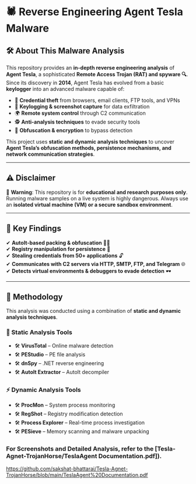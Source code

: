 # 🕷️ Reverse Engineering Agent Tesla Malware  

## 🛠️ About This Malware Analysis  
This repository provides an **in-depth reverse engineering analysis** of **Agent Tesla**, a sophisticated **Remote Access Trojan (RAT) and spyware 🔍**. Since its discovery in **2014**, Agent Tesla has evolved from a basic **keylogger** into an advanced malware capable of:  

- 🛑 **Credential theft** from browsers, email clients, FTP tools, and VPNs  
- 🎥 **Keylogging & screenshot capture** for data exfiltration  
- 🌍 **Remote system control** through C2 communication  
- 🕵️ **Anti-analysis techniques** to evade security tools  
- 🔐 **Obfuscation & encryption** to bypass detection  

This project uses **static and dynamic analysis techniques** to uncover **Agent Tesla’s obfuscation methods, persistence mechanisms, and network communication strategies**.  

---

## ⚠️ Disclaimer  
🚨 **Warning**: This repository is for **educational and research purposes only**. Running malware samples on a live system is highly dangerous. Always use an **isolated virtual machine (VM) or a secure sandbox environment**.  

---

## 📌 Key Findings  
✔ **AutoIt-based packing & obfuscation** 🏴‍☠️  
✔ **Registry manipulation for persistence** 🔄  
✔ **Stealing credentials from 50+ applications** 🔓  
✔ **Communicates with C2 servers via HTTP, SMTP, FTP, and Telegram** 🌐  
✔ **Detects virtual environments & debuggers to evade detection** 🕶️  

---

## 📖 Methodology  
This analysis was conducted using a combination of **static and dynamic analysis techniques**.  

### **🔬 Static Analysis Tools**  
- 🛠️ **VirusTotal** – Online malware detection  
- 🛠️ **PEStudio** – PE file analysis  
- 🛠️ **dnSpy** – .NET reverse engineering  
- 🛠️ **AutoIt Extractor** – AutoIt decompiler  

### **⚡ Dynamic Analysis Tools**  
- 🛠️ **ProcMon** – System process monitoring  
- 🛠️ **RegShot** – Registry modification detection  
- 🛠️ **Process Explorer** – Real-time process investigation  
- 🛠️ **PESieve** – Memory scanning and malware unpacking  

### For Screenshots and Detailed Analysis, refer to the [Tesla-Agnet-TrojanHorse/TeslaAgent Documentation.pdf]). 
https://github.com/sakshat-bhattarai/Tesla-Agnet-TrojanHorse/blob/main/TeslaAgent%20Documentation.pdf
